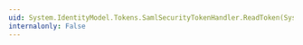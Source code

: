 ```yaml
---
uid: System.IdentityModel.Tokens.SamlSecurityTokenHandler.ReadToken(System.Xml.XmlReader)
internalonly: False
---
```

